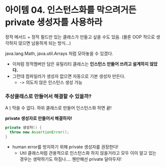 # 아이템 04. 인스턴스화를 막으려거든 private 생성자를 사용하라

정적 메서드 + 정적 필드만 있는 클래스가 만들고 싶을 수도 있음.
(물론 OOP 적으로 생각하지 않으면 남용하게 되는 방식...)

java.lang.Math, java.util.Arrays 처럼 모아놓을 수 있겠다.



- 이처럼 정적멤버만 담은 유틸리티 클래스는 **인스턴스 만들어 쓰려고 설계하지 않았다.**
- 그런데 컴파일러가 생성자 없으면 자동으로 기본 생성자 만든다.
  - -> 의도치 않은 인스턴스 생성 가능

### 추상클래스로 만들어서 해결할 수 있을까?

A ) 막을 수 없다.
하위 클래스로 만들어 인스턴스화 하면 끝!

**private 생성자로 만들어서 해결하자!**

```java
private 생성자() {
  throw new AssertionError();
}
```



- human error를 방지하기 위해 private 생성자를 권장한다!
  - Util 클래스처럼 관용적으로 인스턴스화 하지 않을거라고 모두 이미 알고 있는 경우는 생략하기도 하짐나....
    웬만해선 private 달아두자!

